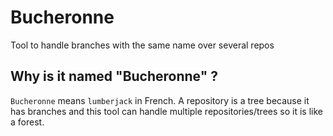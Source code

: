 # Bucheronne
Tool to handle branches with the same name over several repos

## Why is it named "Bucheronne" ?
`Bucheronne` means `lumberjack` in French. A repository is a tree because it has branches and this tool can handle multiple repositories/trees so it is like a forest.